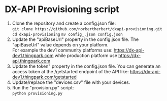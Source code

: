 # DX-API Provisioning script

1. Clone the repository and create a config.json file:  
`git clone https://github.com/norbertherbert/dxapi-provisioning.git`
`cd dxapi-provisioning`
`mv config_.json config.json`
2. Update the "apiBaseUrl" property in the config.json file.
   The "apiBaseUrl" value depends on your platform.  
   For example the dev1 community platforms use: https://dx-api-dev1.thingpark.com while production platform use https://dx-api.thingpark.com
3. Update the token" property in the config.json file.
   You can generate an access token at the /getstarted endpoint of the API like: https://dx-api-dev1.thingpark.com/getstarted
3. Update/replace the "devices.csv" file with your devices.
4. Run the "provision.py" script:  
`python provisioning.py`
